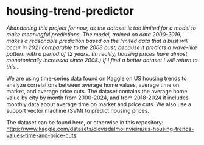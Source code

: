 # housing-trend-predictor

*Abandoning this project for now, as the dataset is too limited for a model to make meaningful predictions. The model, trained on data 2000-2019, makes a reasonable prediction based on the limited data that a bust will occur in 2021 comparable to the 2008 bust, because it predicts a wave-like pattern with a period of 12 years. (In reality, housing prices have almost monotonically increased since 2008.) If I find a better dataset I will return to this...*

We are using time-series data found on Kaggle on US housing trends to analyze correlations between average home values, average time on market, and average price cuts. The dataset contains the average home value by city by month from 2000-2024, and from 2018-2024 it includes monthly data about average time on market and price cuts. We also use a support vector machine (SVM) to predict housing prices.

The dataset can be found here, or otherwise in this repository: https://www.kaggle.com/datasets/clovisdalmolinvieira/us-housing-trends-values-time-and-price-cuts
